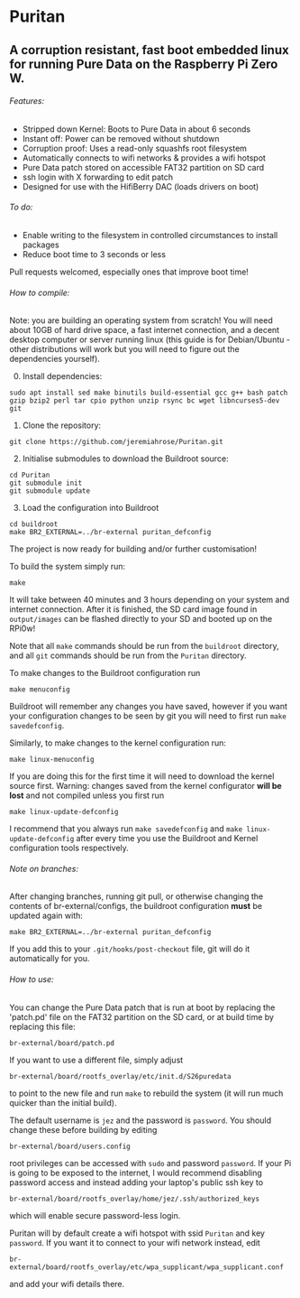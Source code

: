 # Puritan

## A corruption resistant, fast boot embedded linux for running Pure Data on the Raspberry Pi Zero W.

###### Features:
- Stripped down Kernel: Boots to Pure Data in about 6 seconds
- Instant off: Power can be removed without shutdown
- Corruption proof: Uses a read-only squashfs root filesystem
- Automatically connects to wifi networks & provides a wifi hotspot
- Pure Data patch stored on accessible FAT32 partition on SD card
- ssh login with X forwarding to edit patch
- Designed for use with the HifiBerry DAC (loads drivers on boot)

###### To do:
- Enable writing to the filesystem in controlled circumstances to install packages
- Reduce boot time to 3 seconds or less

Pull requests welcomed, especially ones that improve boot time!

###### How to compile:

Note: you are building an operating system from scratch! You will need about 10GB of hard drive space, a fast internet connection, and a decent desktop computer or server running linux (this guide is for Debian/Ubuntu - other distributions will work but you will need to figure out the dependencies yourself).

0. Install dependencies:

```
sudo apt install sed make binutils build-essential gcc g++ bash patch gzip bzip2 perl tar cpio python unzip rsync bc wget libncurses5-dev git
```

1. Clone the repository: 

```
git clone https://github.com/jeremiahrose/Puritan.git
```

2. Initialise submodules to download the Buildroot source:

```
cd Puritan
git submodule init
git submodule update
```

3. Load the configuration into Buildroot 

```
cd buildroot
make BR2_EXTERNAL=../br-external puritan_defconfig
```

The project is now ready for building and/or further customisation!

To build the system simply run:
```
make
```
It will take between 40 minutes and 3 hours depending on your system and internet connection.
After it is finished, the SD card image found in `output/images` can be flashed directly to your SD and booted up on the RPi0w!

Note that all `make` commands should be run from the `buildroot` directory, and all `git` commands should be run from the `Puritan` directory.

To make changes to the Buildroot configuration run
```
make menuconfig
```

Buildroot will remember any changes you have saved, however if you want your configuration
changes to be seen by git you will need to first run `make savedefconfig`.

Similarly, to make changes to the kernel configuration run:
```
make linux-menuconfig
```
If you are doing this for the first time it will need to download the kernel source first.
Warning: changes saved from the kernel configurator **will be lost** and not compiled unless you first run
```
make linux-update-defconfig
```
I recommend that you always run `make savedefconfig` and `make linux-update-defconfig` after
every time you use the Buildroot and Kernel configuration tools respectively.

###### Note on branches:
After changing branches, running git pull, or otherwise changing the contents of
br-external/configs, the buildroot configuration **must** be updated again with:
```
make BR2_EXTERNAL=../br-external puritan_defconfig
```
If you add this to your `.git/hooks/post-checkout` file, git will do it automatically for you.

###### How to use:

You can change the Pure Data patch that is run at boot by replacing the 'patch.pd' file on the FAT32 partition on the SD card, or at build time by replacing this file:
```
br-external/board/patch.pd
```
If you want to use a different file, simply adjust 
```
br-external/board/rootfs_overlay/etc/init.d/S26puredata
```
to point to the new file and run `make` to rebuild the system (it will run much quicker than the initial build).

The default username is `jez` and the password is `password`. You should change these before building by editing
```
br-external/board/users.config
```
root privileges can be accessed with `sudo` and password `password`. If your Pi is going to be exposed to the internet, I would recommend disabling password access and instead adding your laptop's public ssh key to 
```
br-external/board/rootfs_overlay/home/jez/.ssh/authorized_keys
```
which will enable secure password-less login.

Puritan will by default create a wifi hotspot with ssid `Puritan` and key `password`. If you want it to connect to your wifi network instead, edit
```
br-external/board/rootfs_overlay/etc/wpa_supplicant/wpa_supplicant.conf
```
and add your wifi details there.
